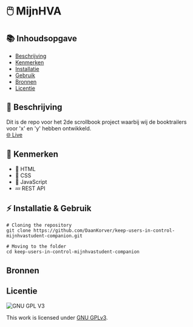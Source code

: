 # 🖱️ MijnHVA
<!-- Geef je project een titeledadwadwa en schrijf in één zin wat het is -->

## 📚 Inhoudsopgave

  * [Beschrijving](#beschrijving)
  * [Kenmerken](#kenmerken)
  * [Installatie](#installatie)
  * [Gebruik](#gebruik)
  * [Bronnen](#bronnen)
  * [Licentie](#licentie)

## 📃 Beschrijving
Dit is de repo voor het 2de scrollbook project waarbij wij de booktrailers voor 'x' en 'y' hebben ontwikkeld.  
[🌐 Live](http://mijnhva-jd.student.fdnd.nl/)

## 🔮 Kenmerken
* 📙 HTML
* 📘 CSS
* 🚀 JavaScript
* 💤 REST API

## ⚡ Installatie & Gebruik
```
# Cloning the repository
git clone https://github.com/DaanKorver/keep-users-in-control-mijnhvastudent-companion.git

# Moving to the folder
cd keep-users-in-control-mijnhvastudent-companion

```

## Bronnen

## Licentie

![GNU GPL V3](https://www.gnu.org/graphics/gplv3-127x51.png)

This work is licensed under [GNU GPLv3](./LICENSE).

